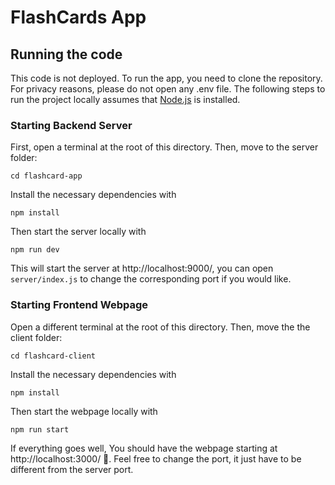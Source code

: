 # FlashCards App
## Running the code
This code is not deployed. To run the app, you need to clone the repository. For privacy reasons, please do not open any .env file. The following steps to run the project locally assumes that [Node.js](https://nodejs.org/en/) is installed. 
### Starting Backend Server
First, open a terminal at the root of this directory. Then, move to the server folder:

`cd flashcard-app`

Install the necessary dependencies with

`npm install`

Then start the server locally with 

`npm run dev`

This will start the server at http://localhost:9000/, you can open `server/index.js` to change the corresponding port if you would like. 
### Starting Frontend Webpage
Open a different terminal at the root of this directory. Then, move the the client folder:

`cd flashcard-client`

Install the necessary dependencies with 

`npm install`
 
Then start the webpage locally with 

`npm run start`

If everything goes well, You should have the webpage starting at http://localhost:3000/ 🎉. Feel free to change the port, it just have to be different from the server port. 

